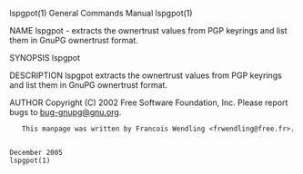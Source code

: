 lspgpot(1)                                                                                 General Commands Manual                                                                                 lspgpot(1)

NAME
       lspgpot - extracts the ownertrust values from PGP keyrings and list them in GnuPG ownertrust format.

SYNOPSIS
       lspgpot

DESCRIPTION
       lspgpot extracts the ownertrust values from PGP keyrings and list them in GnuPG ownertrust format.

AUTHOR
       Copyright (C) 2002 Free Software Foundation, Inc. Please report bugs to <bug-gnupg@gnu.org>.

       This manpage was written by Francois Wendling <frwendling@free.fr>.

                                                                                                December 2005                                                                                      lspgpot(1)
